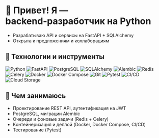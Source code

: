 # 👋 Привет! Я — backend‑разработчик на Python

- Разрабатываю API и сервисы на FastAPI + SQLAlchemy
- Открыта к предложениям и коллаборациям

## 🧰 Технологии и инструменты
![Python](https://img.shields.io/badge/Python-3776AB?logo=python&logoColor=fff)
![FastAPI](https://img.shields.io/badge/FastAPI-009688?logo=fastapi&logoColor=fff)
![PostgreSQL](https://img.shields.io/badge/PostgreSQL-4169E1?logo=postgresql&logoColor=fff)
![SQLAlchemy](https://img.shields.io/badge/SQLAlchemy-D71F00?logo=sqlalchemy&logoColor=fff)
![Alembic](https://img.shields.io/badge/Alembic-333?logo=python&logoColor=fff)
![Redis](https://img.shields.io/badge/Redis-DC382D?logo=redis&logoColor=fff)
![Celery](https://img.shields.io/badge/Celery-37814A?logo=celery&logoColor=fff)
![Docker](https://img.shields.io/badge/Docker-2496ED?logo=docker&logoColor=fff)
![Docker Compose](https://img.shields.io/badge/Docker%20Compose-384D54?logo=docker&logoColor=fff)
![Git](https://img.shields.io/badge/Git-F05032?logo=git&logoColor=fff)
![Pytest](https://img.shields.io/badge/Pytest-0A9EDC?logo=pytest&logoColor=fff)
![CI/CD](https://img.shields.io/badge/CI%2FCD-GitHub%20Actions-2088FF?logo=githubactions&logoColor=fff)
![Cloud Storage](https://img.shields.io/badge/Cloud%20Storage-S3%2FMinIO-569A31?logo=amazons3&logoColor=fff)

## 📌 Чем занимаюсь
- Проектирование REST API, аутентификация на JWT
- PostgreSQL, миграции Alembic
- Очереди и фоновые задачи (Redis + Celery)
- Контейнеризация и деплой (Docker, Docker Compose, CI/CD)
- Тестирование (Pytest)

